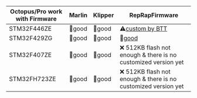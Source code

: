 Octopus/Pro work with Firmware | Marlin | Klipper | RepRapFirmware
-- | -- | -- | -- 
STM32F446ZE | 💚good  | 💚good | ⚠️[custom by BTT](https://github.com/bigtreetech/BIGTREETECH-OCTOPUS-V1.0/tree/master/Firmware/RepRapFirmware/F446-OctoPus)
STM32F429ZG | 💚good  | 💚good  | 💚[good](https://github.com/gloomyandy/RepRapFirmware/releases)
STM32F407ZE | 💚good  | 💚good  |  :x: 512KB flash not enough & there is no customized version yet
STM32FH723ZE | 💚good  | 💚good  |  :x: 512KB flash not enough & there is no customized version yet
